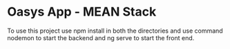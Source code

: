 # Oasys App - MEAN Stack

To use this project use npm install in both the directories and use command nodemon to start the backend and ng serve to start the front end.


